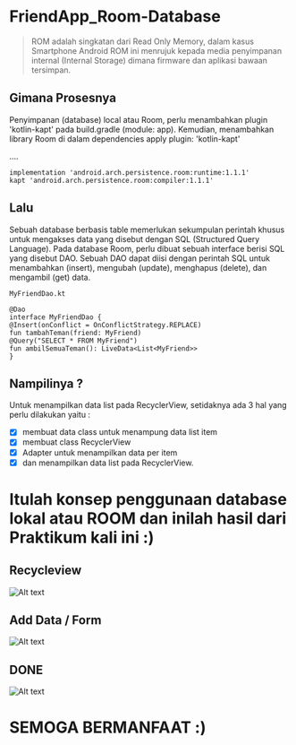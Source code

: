 # FriendApp_Room-Database
> ROM adalah singkatan dari Read Only Memory, dalam kasus Smartphone Android ROM ini menrujuk kepada media penyimpanan internal (Internal Storage) dimana firmware dan aplikasi bawaan tersimpan.

## Gimana Prosesnya 

Penyimpanan (database) local atau Room, perlu menambahkan plugin 'kotlin-kapt' pada build.gradle (module: app). Kemudian,
menambahkan library Room di dalam dependencies
apply plugin: 'kotlin-kapt'

....

    implementation 'android.arch.persistence.room:runtime:1.1.1'
    kapt 'android.arch.persistence.room:compiler:1.1.1'

## Lalu

Sebuah database berbasis table memerlukan sekumpulan perintah khusus untuk
mengakses data yang disebut dengan SQL (Structured Query Language). Pada database Room,
perlu dibuat sebuah interface berisi SQL yang disebut DAO. Sebuah DAO dapat diisi dengan
perintah SQL untuk menambahkan (insert), mengubah (update), menghapus (delete), dan
mengambil (get) data.

    MyFriendDao.kt

    @Dao
    interface MyFriendDao {
    @Insert(onConflict = OnConflictStrategy.REPLACE)
    fun tambahTeman(friend: MyFriend)
    @Query("SELECT * FROM MyFriend")
    fun ambilSemuaTeman(): LiveData<List<MyFriend>>
    } 
  
## Nampilinya ?

Untuk menampilkan data list pada RecyclerView, setidaknya ada 3 hal yang perlu dilakukan yaitu :
- [x] membuat data class untuk menampung data list item
- [x] membuat class RecyclerView
- [x] Adapter untuk menampilkan data per item
- [x] dan menampilkan data list pada RecyclerView.

# Itulah konsep penggunaan database lokal atau ROOM dan inilah hasil dari Praktikum kali ini :)
## Recycleview
![Alt text](https://github.com/rendiwibawa/FriendApp_Room-Database/blob/master/SS%20Room/1ss.jpeg)
## Add Data / Form
![Alt text](https://github.com/rendiwibawa/FriendApp_Room-Database/blob/master/SS%20Room/2ss.jpeg)
## DONE
![Alt text](https://github.com/rendiwibawa/FriendApp_Room-Database/blob/master/SS%20Room/3ss.jpeg)

# SEMOGA BERMANFAAT :)


